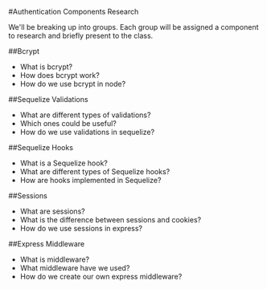 #Authentication Components Research

We'll be breaking up into groups. Each group will be assigned a component to research and briefly present to the class.

##Bcrypt

* What is bcrypt?
* How does bcrypt work?
* How do we use bcrypt in node?

##Sequelize Validations

* What are different types of validations?
* Which ones could be useful?
* How do we use validations in sequelize?
  
##Sequelize Hooks

* What is a Sequelize hook?
* What are different types of Sequelize hooks? 
* How are hooks implemented in Sequelize?

##Sessions

* What are sessions?
* What is the difference between sessions and cookies?
* How do we use sessions in express?

##Express Middleware

* What is middleware?
* What middleware have we used?
* How do we create our own express middleware?

